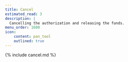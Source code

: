 ```yaml
---
title: Cancel
estimated_read: 3
description: |
  Cancelling the authorization and releasing the funds.
menu_order: 1600
icon:
    content: pan_tool
    outlined: true
---
```


{% include cancel.md %}
